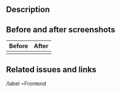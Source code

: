 ## Description

<!-- Describe what this change introduces -->

## Before and after screenshots

<!-- Place the before/after screenshots in the table below -->

| **Before** | **After** |
| :----: | :-----: |
|   |   |

## Related issues and links

<!-- Link any related issues or links that further describe this change -->



<!-- Do not edit below this line -->

/label ~Frontend
